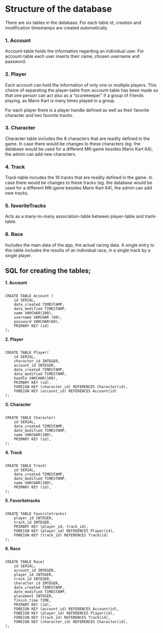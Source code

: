 # Structure of the database

There are six tables in the database. For each table id, creation and modification timestamps are created automatically. 

### 1. Account
Account-table holds the information regarding an individual user. For account-table each user inserts their name, chosen username and password. 

### 2. Player
Each account can hold the information of only one or multiple players. This choice of separating the player-table from account-table has been made so that one person can act also as a “scorekeeper” if a group of friends playing, as Mario Kart is many times played in a group.  

For each player there is a player handle defined as well as their favorite character and two favorite tracks. 

### 3. Character
Character-table includes the 8 characters that are readily defined in the game. In case there would be changes to these characters (eg. the database would be used for a different MK-game besides Mario Kart 64), the admin can add new characters.

### 4. Track
Track-table includes the 16 tracks that are readily defined in the game. In case there would be changes to these tracks (eg. the database would be used for a different MK-game besides Mario Kart 64), the admin can add new tracks. 

### 5. favoriteTracks
Acts as a many-to-many association-table between player-table and track-table.

### 6. Race 
Includes the main data of the app, the actual racing data. A single entry to this table includes the results of an individual race, in a single track by a single player.

## SQL for creating the tables;

**1. Account**
<pre><code>
CREATE TABLE Account (
    id SERIAL,
    date_created TIMESTAMP,
    date_modified TIMESTAMP,
    name VARCHAR(100),
    username VARCHAR (60),
    password VARCHAR(60),
    PRIMARY KEY (id)
);
</code></pre>

**2. Player**
<pre><code>
CREATE TABLE Player(
    id SERIAL,
    character_id INTEGER,
    account_id INTEGER,
    date_created TIMESTAMP,
    date_modified TIMESTAMP,
    handle VARCHAR(100),
    PRIMARY KEY (id),
    FOREIGN KEY (character_id) REFERENCES Character(id),
    FOREIGN KEY (account_id) REFERENCES Account(id)
);
</code></pre>

**3. Character**
<pre><code>
CREATE TABLE Character(
    id SERIAL,
    date_created TIMESTAMP,
    date_modified TIMESTAMP,
    name VARCHAR(100),
    PRIMARY KEY (id),
);
</code></pre>

**4. Track**
<pre><code>
CREATE TABLE Track(
    id SERIAL,
    date_created TIMESTAMP,
    date_modified TIMESTAMP,
    name VARCHAR(100),
    PRIMARY KEY (id),
);
</code></pre>

**5. Favoritetracks**

<pre><code>
CREATE TABLE favoritetracks(
    player_id INTEGER,
    track_id INTEGER,
    PRIMARY KEY (player_id, track_id),
    FOREIGN KEY (player_id) REFERENCES Player(id),
    FOREIGN KEY (track_id) REFERENCES Track(id)
);
</code></pre>

**6. Race**

<pre><code>
CREATE TABLE Race(
    id SERIAL,
    account_id INTEGER,
    player_id INTEGER,
    track_id INTEGER,
    character_id INTEGER,
    date_created TIMESTAMP,
    date_modified TIMESTAMP,
    placement INTEGER,
    finish_time TIME,
    PRIMARY KEY (id),
    FOREIGN KEY (account_id) REFERENCES Account(id),
    FOREIGN KEY (player_id) REFERENCES Player(id),
    FOREIGN KEY (track_id) REFERENCES Track(id),
    FOREIGN KEY (character_id) REFERENCES Character(id),
);
</code></pre>

